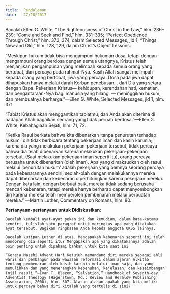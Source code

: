 ```yaml
---
title:  Pendalaman
date:   27/10/2017
---
```


Bacalah Ellen G. White, “The Righteousness of Christ in the Law,” hlm. 236–239; “Come and Seek and Find,” hlm. 331–335; “Perfect Obedience Through Christ,” hlm. 373, 374, dalam Selected Messages, jld 1; “Things New and Old,” hlm. 128, 129, dalam Christ’s Object Lessons.

“Meskipun hukum tidak bisa mengampuni hukuman dosa, tetapi dengan mengampuni orang berdosa dengan semua utangnya, Kristus telah menjanjikan pengampunan yang melimpah kepada semua orang yang bertobat, dan percaya pada rahmat-Nya. Kasih Allah sangat melimpah kepada orang yang bertobat, jiwa yang percaya. Dosa pada jiwa dapat dihapuskan hanya melalui darah Korban penebusan... dari Dia yang setara dengan Bapa. Pekerjaan Kristus— kehidupan, kerendahan hati, kematian, dan pengantaraan-Nya bagi manusia yang hilang, — meninggikan hukum, dan membuatnya berharga.”—Ellen G. White, Selected Messages, jld 1, hlm. 371.

“Tabiat Kristus akan menggantikan tabiatmu, dan Anda akan diterima di hadapan Allah bagaikan seorang yang tidak pernah berdosa.”—Ellen G. White, Kebahagiaan Sejati, hlm. 71, 72.

“Ketika Rasul berkata bahwa kita dibenarkan ‘tanpa penurutan terhadap hukum,’ dia tidak berbicara tentang pekerjaan iman dan kasih karunia; karena dia yang melakukan pekerjaan-pekerjaan tersebut, tidak percaya bahwa dia telah dibenarkan karena melakukan pekerjaan-pekerjaan tersebut. (Saat melakukan pekerjaan iman seperti itu), orang percaya berusaha untuk dibenarkan (oleh iman). Apa yang dimaksudkan oleh rasul melalui ‘penurutan hukum’ adalah pekerjaan yang olehnya seorang percaya pada kebenarannya sendiri, seolah-olah dengan melakukannya mereka dapat dibenarkan dan kebenaran diperhitungkan karena pekerjaan mereka. Dengan kata lain, dengan berbuat baik, mereka tidak sedang berusaha mencari kebenaran, tetapi mereka hanya berharap dapat menyombongkan diri karena mereka telah memperoleh pembenaran melalui perbuatan mereka.” —Martin Luther, Commentary on Romans, hlm. 80.

**Pertanyaan-pertanyaan untuk Didiskusikan**:

`Bacalah kembali ayat-ayat pekan ini dan kemudian, dalam kata-katamu sendiri, tulislah satu paragraf untuk meringkas apa yang dikatakan ayat tersebut. Bagikan ringkasan Anda kepada anggota UKSS lainnya.`

`Bacalah kutipan Luther di atas. Mengapakah kebenaran seperti ini telah mendorong dia seperti itu? Mengapakah apa yang dikatakannya adalah poin penting untuk dipahami bahkan untuk kita saat ini`

`“Gereja Masehi Advent Hari Ketujuh memandang diri mereka sebagai ahli waris dan pembangun pada wawasan reformasi dalam ajaran Alkitab tentang pembenaran oleh kasih karunia melalui iman saja, dan yang memulihkan dan yang menerangkan kepenuhan, kejelasan, dan keseimbangan Injil rasuli.”—Ivan T. Blazen, “Salvation,” Handbook of Seventh-day Adventist Theology (Hagerstown, Md.: Review and Herald® Publishing Association, 2000), hlm. 307. Alasan-alasan apakah yang kita miliki untuk percaya bahwa diri kitalah yang tertulis di sini?`